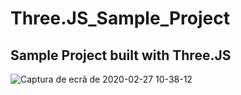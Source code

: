 # Three.JS_Sample_Project

## Sample Project built with Three.JS

![Captura de ecrã de 2020-02-27 10-38-12](https://user-images.githubusercontent.com/37440264/75437047-88c22480-594d-11ea-98c7-0c116054c59f.png)

